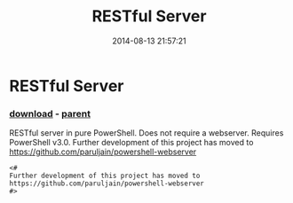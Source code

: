 ﻿---
pid:            5365
poster:         Parul Jain
title:          RESTful Server
date:           2014-08-13 21:57:21
format:         posh
parent:         4073
parent:         4073

---

# RESTful Server

### [download](5365.ps1) - [parent](4073.md)

RESTful server in pure PowerShell. Does not require a webserver. Requires PowerShell v3.0. Further development of this project has moved to https://github.com/paruljain/powershell-webserver

```posh
<#
Further development of this project has moved to https://github.com/paruljain/powershell-webserver
#>
```
